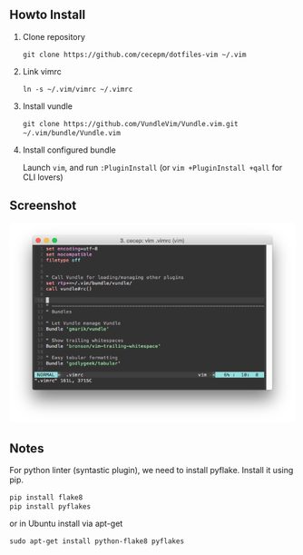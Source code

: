 ## Howto Install

1. Clone repository

    ```
    git clone https://github.com/cecepm/dotfiles-vim ~/.vim
    ```

2. Link vimrc

    ```
    ln -s ~/.vim/vimrc ~/.vimrc
    ```

3. Install vundle

    ```
    git clone https://github.com/VundleVim/Vundle.vim.git ~/.vim/bundle/Vundle.vim
    ```

4. Install configured bundle

    Launch `vim`, and run `:PluginInstall` (or `vim +PluginInstall +qall` for CLI lovers)

## Screenshot

![vim](https://raw.githubusercontent.com/cecepm/dotfiles/master/screenshot/vim.png)

## Notes

For python linter (syntastic plugin), we need to install pyflake. Install it
using pip.

```
pip install flake8
pip install pyflakes
```

or in Ubuntu install via apt-get

```
sudo apt-get install python-flake8 pyflakes
```

